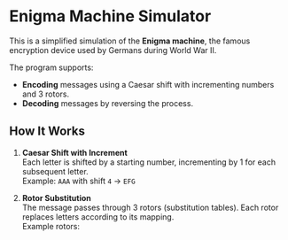 # Enigma Machine Simulator

This is a simplified simulation of the **Enigma machine**, the famous encryption device used by Germans during World War II.

The program supports:

- **Encoding** messages using a Caesar shift with incrementing numbers and 3 rotors.
- **Decoding** messages by reversing the process.

## How It Works

1. **Caesar Shift with Increment**  
   Each letter is shifted by a starting number, incrementing by 1 for each subsequent letter.  
   Example: `AAA` with shift `4` → `EFG`

2. **Rotor Substitution**  
   The message passes through 3 rotors (substitution tables). Each rotor replaces letters according to its mapping.  
   Example rotors:
